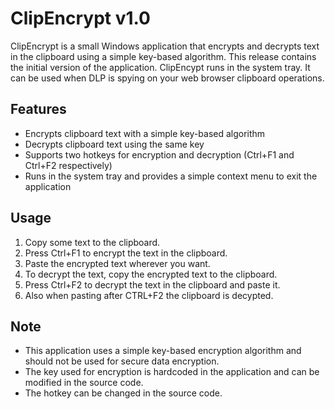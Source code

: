 # ClipEncrypt v1.0

ClipEncrypt is a small Windows application that encrypts and decrypts text in the clipboard using a simple key-based algorithm. This release contains the initial version of the application.
ClipEncypt runs in the system tray. It can be used when DLP is spying on your web browser clipboard operations. 

## Features
- Encrypts clipboard text with a simple key-based algorithm
- Decrypts clipboard text using the same key
- Supports two hotkeys for encryption and decryption (Ctrl+F1 and Ctrl+F2 respectively)
- Runs in the system tray and provides a simple context menu to exit the application

## Usage
1. Copy some text to the clipboard.
2. Press Ctrl+F1 to encrypt the text in the clipboard.
3. Paste the encrypted text wherever you want.
4. To decrypt the text, copy the encrypted text to the clipboard.
5. Press Ctrl+F2 to decrypt the text in the clipboard and paste it.
6. Also when pasting after CTRL+F2 the clipboard is decypted. 

## Note
- This application uses a simple key-based encryption algorithm and should not be used for secure data encryption.
- The key used for encryption is hardcoded in the application and can be modified in the source code.
- The hotkey can be changed in the source code.
